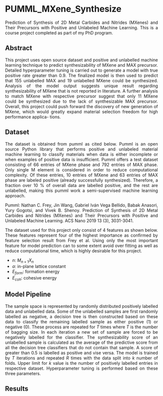 # PUMML_MXene_Synthesize
 <div align="justify">
   
Prediction of Synthesis of 2D Metal Carbides and Nitrides (MXenes) and Their Precursors with Positive and Unlabeled Machine Learning.
This is a course project completed as part of my PhD program.

## Abstract
This project uses open source dataset and positive and unlabelled machine learning technique to predict synthesizability of MXene and MAX precursor. Detailed hyperparameter tuning is carried out to generate a model with true positive rate greater than 0.9. The finalized model is then used to predict that 155 unlabelled MAX and 19 unlabelled MXene could be synthesized. Analysis of the model output suggests unique result regarding synthesizability of MXene that is not reported in literature. A further analysis to match MXene with respective precursor suggest that only 11 MXene could be synthesized due to the lack of synthesizable MAX precursor. Overall, this project could push forward the discovery of new generation of MXene, which would greatly expand material selection freedom for high performance applica- tions.

## Dataset
The dataset is obtained from pumml as cited below. Pumml is an open source Python library that performs positive and unlabeled material machine learning to classify materials when data is either incomplete or when examples of positive data is insufficient. Pumml offers a test dataset consisting of 66 entries of MXene phase and 792 entries of MAX phase. Only single M element is considered in order to reduce computational complexity. Of these entries, 10 entries of MXene and 63 entries of MAX phase are labeled positive (already successfully synthesized). Therefore, a fraction over 10 % of overall data are labelled positive, and the rest are unlabelled, making this pumml work a semi-supervised machine learning approach.

Pumml: Nathan C. Frey, Jin Wang, Gabriel Iván Vega Bellido, Babak Anasori, Yury Gogotsi, and Vivek B. Shenoy. Prediction of Synthesis of 2D Metal Carbides and Nitrides (MXenes) and Their Precursors with Positive and Unlabeled Machine Learning. ACS Nano 2019 13 (3), 3031-3041.

The dataset used for this project only consist of 4 features as shown below. These features represent four of the highest importance as confirmed by feature selection result from Frey et al. Using only the most important feature for model prediction can to some extent avoid over fitting as well as reduce computational time, which is highly desirable for this project.

- $n$: $M_{n+1}X_n$
- $a$: in-plane lattice constant
- $E_{form}$: formation energy
- $E_{coh}$: cohesive energy

## Model Pipeline
The sample space is represented by randomly distributed positively labelled data and unlabelled data. Some of the unlabelled samples are first randomly labelled as negative, a decision tree is then constructed based on these data to classify the remaining labelled sample as either positive (1) or negative (0). These process are repeated for *T* times where *T* is the number of bagging size. In each iteration a new set of sample are forced to be negatively labelled for the classifier. The synthesizability score of an unlabelled sample is calculated as the average of the predictive score from all the decision tree classifiers that do not contain that sample. A score of greater than 0.5 is labelled as positive and vise versa. The model is trained by *T* iterations and repeated *R* times with the data split into *k* number of folds. Upper limit for *k* value is the number of positively labelled entries in respective dataset. Hyperparameter tuning is performed based on these three parameters.

## Results

 </div>

